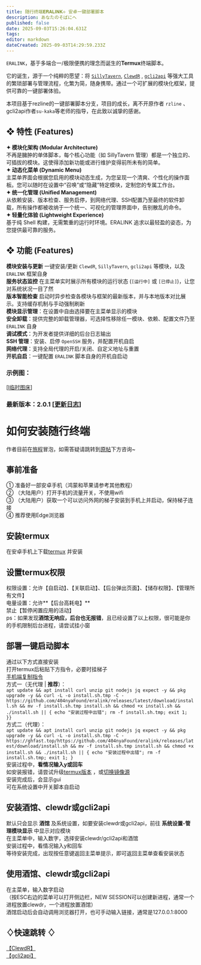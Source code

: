 ```yaml
---
title: 随行终端𝐄𝐑𝐀𝐋𝐈𝐍𝐊⟡ 安卓一键部署脚本
description: あなたのそばにへ
published: false
date: 2025-09-03T15:26:04.631Z
tags: 
editor: markdown
dateCreated: 2025-09-03T14:29:59.233Z
---
```


`ERALINK`，基于多端合一/极限便携的理念而诞生的**Termux**终端脚本。

它的诞生，源于一个纯粹的愿望：将 [`SillyTavern`](https://github.com/SillyTavern/SillyTavern), [`ClewdR`](https://discord.com/channels/1291925535324110879/1374353271484973066/1374353271484973066) , [`gcli2api`](https://github.com/su-kaka/gcli2api) 等强大工具的繁琐部署与管理流程，化繁为简，随身携带。通过一个可扩展的模块化框架，提供可靠的一键部署体验。

本项目基于rezline的一键部署脚本分支，项目的成长，离不开原作者 `rzline` 、gcli2api作者`su-kaka`等老师的指导，在此致以诚挚的感谢。

## ❖ 特性 (Features)

**✦ 模块化架构 (Modular Architecture)**  
不再是臃肿的单体脚本，每个核心功能（如 SillyTavern 管理）都是一个独立的、可插拔的模块。这使得添加新功能或进行维护变得前所未有的简单。  
**✦ 动态化菜单 (Dynamic Menu)**  
主菜单界面会根据您启用的模块动态生成，为您呈现一个清爽、个性化的操作面板。您可以随时在设置中“召唤”或“隐藏”特定模块，定制您的专属工作台。  
**✦ 统一化管理 (Unified Management)**  
从依赖安装、版本检查、服务启停，到网络代理、SSH配置乃至最终的软件卸载，所有操作都被收纳于一个统一、可视化的管理界面中，告别散乱的命令。  
**✦ 轻量化体验 (Lightweight Experience)**  
基于纯 Shell 构建，无需繁重的运行时环境。ERALINK 追求以最轻盈的姿态，为您提供最可靠的服务。

## ❖ 功能 (Features)

**模块安装与更新** 一键安装/更新 `ClewdR`, `SillyTavern`, `gcli2api` 等模块，以及 `ERALINK` 框架自身  
**服务状态监控** 在主菜单实时展示所有模块的运行状态 (`[运行中]` 或 `[已停止]`)，让您对系统状况一目了然  
**版本智能检查** 启动时异步检查各模块与框架的最新版本，并与本地版本对比展示。支持缓存机制与手动强制刷新  
**模块显示管理**：在设置中自由选择要在主菜单显示的模块  
**安全卸载**：提供完整的卸载管理器，可选择性移除任一模块、依赖、配置文件乃至 `ERALINK` 自身  
**调试模式**：为开发者提供详细的后台日志输出  
**SSH 管理**：安装、启停 `OpenSSH` 服务，并配置开机自启  
**网络代理**：支持全局代理的开启/关闭、自定义地址与重置  
**开机自启**：一键配置 `ERALINK` 脚本自身的开机自启动

### 示例图：

\[[l临时图床](https://discord.com/channels/1291925535324110879/1385183883540303872/1412131771222327368)\]

### 最新版本：2.0.1 \[[更新日志](https://discord.com/channels/1291925535324110879/1385183883540303872/1412128265908256911)\]

# 如何安装随行终端

作者目前在[旅程](https://discord.gg/elysianhorizon)冒泡，如需答疑请跳转到[原帖](https://discord.com/channels/1291925535324110879/1385183883540303872/1385183883540303872)下方咨询~

## 事前准备

① 准备好一部安卓手机（鸿蒙和苹果请参考其他教程）  
② （大陆用户）打开手机的流量开关，不使用wifi  
③ （大陆用户）获取一个可以访问外网的梯子安装到手机上并启动，保持梯子连接  
④ 推荐使用Edge浏览器

## 安装termux

在安卓手机上下载[termux](https://github.com/termux/termux-app/releases) 并安装

## 设置termux权限

权限设置：允许【自启动】、【关联启动】、【后台弹出页面】、【储存权限】、【管理所有文件】  
电量设置：允许\*\*【后台高耗电】\*\*  
禁止【暂停闲置应用的活动】  
ps：如果发现**酒馆无响应，后台也无报错**，且已经设置了以上权限，很可能是你的手机限制后台进程，请尝试挂小窗

## 部署一键启动脚本

通过以下方式直接安装  
打开termux后粘贴下方指令，必要时挂梯子  
[手机端复制指令](https://discord.com/channels/1291925535324110879/1385183883540303872/1412800109564924045)  
方式一（无代理 | **推荐**）：  
`apt update && apt install curl unzip git nodejs jq expect -y && pkg upgrade -y && curl -L -o install.sh.tmp -C - https://github.com/404nyaFound/eralink/releases/latest/download/install.sh && mv -f install.sh.tmp install.sh && chmod +x install.sh && ./install.sh || { echo "安装过程中出错"; rm -f install.sh.tmp; exit 1; }}`  
方式二（代理）：  
`apt update && apt install curl unzip git nodejs jq expect -y && pkg upgrade -y && curl -L -o install.sh.tmp -C - https://ghfast.top/https://github.com/404nyaFound/eralink/releases/latest/download/install.sh && mv -f install.sh.tmp install.sh && chmod +x install.sh && ./install.sh || { echo "安装过程中出错"; rm -f install.sh.tmp; exit 1; }`  
安装过程中，**看情况输入y或回车**  
如安装报错，请尝试升级[termux版本](https://github.com/termux/termux-app/releases) ，或[切换镜像源](https://discord.com/channels/1291925535324110879/1385183883540303872/1405756821985165362)  
安装完成后，会显示gui  
可在系统设置中开关脚本自启动

## 安装酒馆、clewdr或gcli2api

默认只会显示 **酒馆** 及系统设置，如要安装clewdr或gcli2api，前往 **系统设置-管理模块显示** 中显示对应模块  
在主菜单中，输入数字，选择安装clewdr/gcli2api和酒馆  
安装过程中，看情况输入y和回车  
等待安装完成，出现按任意键返回主菜单提示，即可返回主菜单查看安装状态

## 使用酒馆、clewdr或gcli2api

在主菜单，输入数字启动  
（按ESC右边的菜单可以打开侧边栏，NEW SESSION可以创建新进程，通常一个进程放置clewdr，一个进程放置酒馆）  
酒馆启动后会自动调用浏览器打开，也可手动输入链接，通常是127.0.0.1:8000

## ♢快速跳转 ♢

[【ClewdR】](https://discord.com/channels/1291925535324110879/1374353271484973066/1374353271484973066)  
[【gcli2api】](https://discord.com/channels/1134557553011998840/1405524233823457300/1405524233823457300)